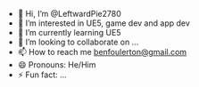- 👋 Hi, I’m @LeftwardPie2780
- 👀 I’m interested in UE5, game dev and app dev
- 🌱 I’m currently learning UE5
- 💞️ I’m looking to collaborate on ...
- 📫 How to reach me benfoulerton@gmail.com
- 😄 Pronouns: He/Him
- ⚡ Fun fact: ...

<!---
LeftwardPie2780/LeftwardPie2780 is a ✨ special ✨ repository because its `README.md` (this file) appears on your GitHub profile.
You can click the Preview link to take a look at your changes.
--->
